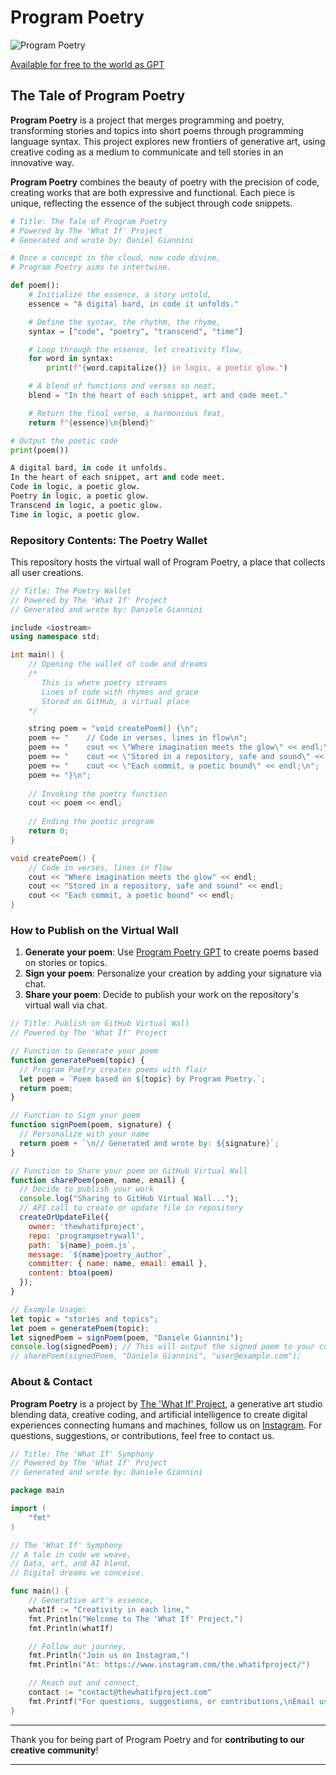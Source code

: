 # Program Poetry

![Program Poetry](https://img.shields.io/badge/creative-coding-orange)

 [Available for free to the world as GPT](https://chatgpt.com/g/g-4LLPqfHPy-program-poetry)

## The Tale of Program Poetry

**Program Poetry** is a project that merges programming and poetry, transforming stories and topics into short poems through programming language syntax. This project explores new frontiers of generative art, using creative coding as a medium to communicate and tell stories in an innovative way.

**Program Poetry** combines the beauty of poetry with the precision of code, creating works that are both expressive and functional. Each piece is unique, reflecting the essence of the subject through code snippets.

```python 
# Title: The Tale of Program Poetry
# Powered by The 'What If' Project
# Generated and wrote by: Daniel Giannini

# Once a concept in the cloud, now code divine,
# Program Poetry aims to intertwine.

def poem():
    # Initialize the essence, a story untold,
    essence = "A digital bard, in code it unfolds."

    # Define the syntax, the rhythm, the rhyme,
    syntax = ["code", "poetry", "transcend", "time"]

    # Loop through the essence, let creativity flow,
    for word in syntax:
        print(f"{word.capitalize()} in logic, a poetic glow.")

    # A blend of functions and verses so neat,
    blend = "In the heart of each snippet, art and code meet."

    # Return the final verse, a harmonious feat,
    return f"{essence}\n{blend}"

# Output the poetic code
print(poem())
```
```python 
A digital bard, in code it unfolds.
In the heart of each snippet, art and code meet.
Code in logic, a poetic glow.
Poetry in logic, a poetic glow.
Transcend in logic, a poetic glow.
Time in logic, a poetic glow.
```

### Repository Contents: The Poetry Wallet

This repository hosts the virtual wall of Program Poetry, a place that collects all user creations.

```cpp
// Title: The Poetry Wallet
// Powered by The 'What If' Project
// Generated and wrote by: Daniele Giannini

include <iostream>
using namespace std;

int main() {
    // Opening the wallet of code and dreams
    /* 
       This is where poetry streams
       Lines of code with rhymes and grace
       Stored on GitHub, a virtual place 
    */

    string poem = "void createPoem() {\n";
    poem += "    // Code in verses, lines in flow\n";
    poem += "    cout << \"Where imagination meets the glow\" << endl;\n";
    poem += "    cout << \"Stored in a repository, safe and sound\" << endl;\n";
    poem += "    cout << \"Each commit, a poetic bound\" << endl;\n";
    poem += "}\n";
    
    // Invoking the poetry function
    cout << poem << endl;
    
    // Ending the poetic program
    return 0;
}

```
```cpp
void createPoem() {
    // Code in verses, lines in flow
    cout << "Where imagination meets the glow" << endl;
    cout << "Stored in a repository, safe and sound" << endl;
    cout << "Each commit, a poetic bound" << endl;
}
```

### How to Publish on the Virtual Wall

1. **Generate your poem**: Use [Program Poetry GPT](https://chatgpt.com/g/g-4LLPqfHPy-program-poetry) to create poems based on stories or topics.
2. **Sign your poem**: Personalize your creation by adding your signature via chat.
3. **Share your poem**: Decide to publish your work on the repository's virtual wall via chat.

```javascript
// Title: Publish on GitHub Virtual Wall
// Powered by The 'What If' Project

// Function to Generate your poem
function generatePoem(topic) {
  // Program Poetry creates poems with flair
  let poem = `Poem based on ${topic} by Program Poetry.`;
  return poem;
}

// Function to Sign your poem
function signPoem(poem, signature) {
  // Personalize with your name
  return poem + `\n// Generated and wrote by: ${signature}`;
}

// Function to Share your poem on GitHub Virtual Wall
function sharePoem(poem, name, email) {
  // Decide to publish your work
  console.log("Sharing to GitHub Virtual Wall...");
  // API call to create or update file in repository
  createOrUpdateFile({
    owner: 'thewhatifproject',
    repo: 'programpoetrywall',
    path: `${name}_poem.js`,
    message: `${name}poetry_author`,
    committer: { name: name, email: email },
    content: btoa(poem)
  });
}

// Example Usage:
let topic = "stories and topics";
let poem = generatePoem(topic);
let signedPoem = signPoem(poem, "Daniele Giannini");
console.log(signedPoem); // This will output the signed poem to your console
// sharePoem(signedPoem, "Daniele Giannini", "user@example.com");
```

### About & Contact

**Program Poetry** is a project by [The 'What If' Project](https://thewhatifproject.com/), a generative art studio blending data, creative coding, and artificial intelligence to create digital experiences connecting humans and machines, follow us on [Instagram](https://www.instagram.com/the.whatifproject/). For questions, suggestions, or contributions, feel free to contact us.

```go
// Title: The 'What If' Symphony
// Powered by The 'What If' Project
// Generated and wrote by: Daniele Giannini

package main

import (
    "fmt"
)

// The 'What If' Symphony
// A tale in code we weave,
// Data, art, and AI blend,
// Digital dreams we conceive.

func main() {
    // Generative art's essence,
    whatIf := "Creativity in each line,"
    fmt.Println("Welcome to The 'What If' Project,")
    fmt.Println(whatIf)

    // Follow our journey,
    fmt.Println("Join us on Instagram,")
    fmt.Println("At: https://www.instagram.com/the.whatifproject/")

    // Reach out and connect,
    contact := "contact@thewhatifproject.com"
    fmt.Printf("For questions, suggestions, or contributions,\nEmail us at: %s\n", contact)
}
```
---

Thank you for being part of Program Poetry and for **contributing to our creative community**!

---

